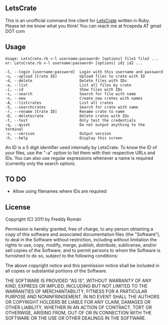 LetsCrate
---------

This is an unofficial command line client for [LetsCrate][] written in Ruby.
Please let me know what you think! You can reach me at frcepeda AT gmail DOT com

[LetsCrate]: http://letscrate.com

Usage
-----

    Usage: LetsCrate.rb <-l username:password> [options] file1 file2 ...
    or: LetsCrate.rb <-l username:password> [options] id1 id2 ...

    -l, --login [username:password]  Login with this username and password
    -u, --upload [Crate ID]          Upload files to crate with ID
    -d, --delete                     Delete files with IDs
    -a, --list                       List all files by crate
    -i, --id                         Show files with IDs
    -s, --search                     Search for file with name
    -n, --new                        Create new crates with names
    -A, --listcrates                 List all crates
    -S, --searchcrates               Search for crate with name
    -r, --rename [Crate ID]          Rename crate to name
    -D, --deletecrate                Delete crates with IDs
    -t, --test                       Only test the credentials
    -q, --quiet                      Do not output anything to the terminal
    -v, --version                    Output version
    -h, --help                       Display this screen

An ID is a 5 digit identifier used internally by LetsCrate.
To know the ID of your files, use the "-a" option to list them with their
respective URLs and IDs.
You can also use regular expressions whenever a name is required (currently only the search option).

TO DO
-----

* Allow using filenames where IDs are required

License
-------

Copyright (C) 2011 by Freddy Román

Permission is hereby granted, free of charge, to any person obtaining a copy
of this software and associated documentation files (the "Software"), to deal
in the Software without restriction, including without limitation the rights
to use, copy, modify, merge, publish, distribute, sublicense, and/or sell
copies of the Software, and to permit persons to whom the Software is
furnished to do so, subject to the following conditions:

The above copyright notice and this permission notice shall be included in
all copies or substantial portions of the Software.

THE SOFTWARE IS PROVIDED "AS IS", WITHOUT WARRANTY OF ANY KIND, EXPRESS OR
IMPLIED, INCLUDING BUT NOT LIMITED TO THE WARRANTIES OF MERCHANTABILITY,
FITNESS FOR A PARTICULAR PURPOSE AND NONINFRINGEMENT. IN NO EVENT SHALL THE
AUTHORS OR COPYRIGHT HOLDERS BE LIABLE FOR ANY CLAIM, DAMAGES OR OTHER
LIABILITY, WHETHER IN AN ACTION OF CONTRACT, TORT OR OTHERWISE, ARISING FROM,
OUT OF OR IN CONNECTION WITH THE SOFTWARE OR THE USE OR OTHER DEALINGS IN
THE SOFTWARE.